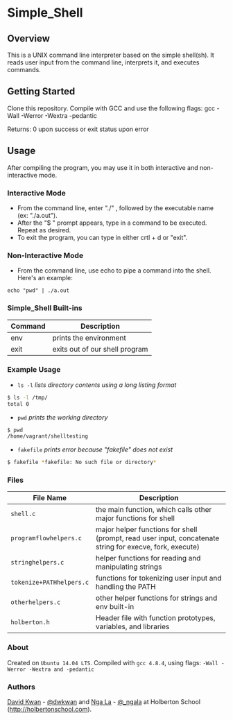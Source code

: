 # Simple_Shell
## Overview
This is a UNIX command line interpreter based on the simple shell(sh). It reads user input from the command line, interprets it, and executes commands.
## Getting Started
Clone this repository. Compile with GCC and use the following flags:
gcc -Wall -Werror -Wextra -pedantic

Returns: 0 upon success or exit status upon error
## Usage
After compiling the program, you may use it in both interactive and non-interactive mode.
### Interactive Mode
- From the command line, enter "./" , followed by the executable name (ex: "./a.out").
- After the "$ " prompt appears, type in a command to be executed. Repeat as desired.
- To exit the program, you can type in either crtl + d or "exit".
### Non-Interactive Mode
- From the command line, use echo to pipe a command into the shell. Here's an example:
```
echo "pwd" | ./a.out
```
### Simple_Shell Built-ins

Command | Description
-- | --
env | prints the environment
exit | exits out of our shell program
### Example Usage
- `ls -l` *lists directory contents using a long listing format*
```sh
$ ls -l /tmp/
total 0
```
- `pwd` *prints the working directory*
```sh
$ pwd
/home/vagrant/shelltesting
```
- `fakefile` *prints error because "fakefile" does not exist*
```sh
$ fakefile *fakefile: No such file or directory*
```
### Files
File Name | Description
-- | --
`shell.c` | the main function, which calls other major functions for shell
`programflowhelpers.c` | major helper functions for shell (prompt, read user input, concatenate string for execve, fork, execute)
`stringhelpers.c` | helper functions for reading and manipulating strings
`tokenize+PATHhelpers.c`  | functions for tokenizing user input and handling the PATH
`otherhelpers.c` | other helper functions for strings and env built-in
`holberton.h` | Header file with function prototypes, variables, and libraries

### About
Created on `Ubuntu 14.04 LTS`. Compiled with `gcc 4.8.4`, using flags: `-Wall -Werror -Wextra and -pedantic`
### Authors
[David Kwan](https://github.com/dwkwan) - [@dwkwan](https://twitter.com/davidwkwan) and [Nga La](https://github.com/sungnga) - [@_ngala](https://twitter.com/_ngala) at Holberton School (http://holbertonschool.com).